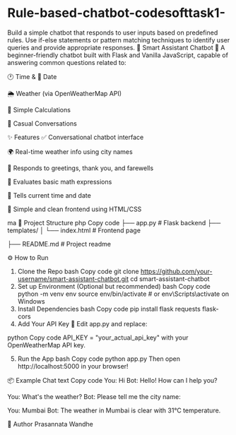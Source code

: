 # Rule-based-chatbot-codesofttask1-
Build a simple chatbot that responds to user inputs based on  predefined rules. Use if-else statements or pattern matching  techniques to identify user queries and provide appropriate  responses.
🧠 Smart Assistant Chatbot 🤖
A beginner-friendly chatbot built with Flask and Vanilla JavaScript, capable of answering common questions related to:

🕐 Time & 📅 Date

🌦️ Weather (via OpenWeatherMap API)

🧮 Simple Calculations

📌 Casual Conversations

✨ Features
✅ Conversational chatbot interface

🌍 Real-time weather info using city names

🧠 Responds to greetings, thank you, and farewells

🔢 Evaluates basic math expressions

📅 Tells current time and date

🎨 Simple and clean frontend using HTML/CSS



ma
📁 Project Structure
php
Copy code
├── app.py               # Flask backend
├── templates/
│   └── index.html       # Frontend page
            
├── README.md            # Project readme



⚙️ How to Run
1. Clone the Repo
bash
Copy code
git clone https://github.com/your-username/smart-assistant-chatbot.git
cd smart-assistant-chatbot
2. Set up Environment (Optional but recommended)
bash
Copy code
python -m venv env
source env/bin/activate   # or env\\Scripts\\activate on Windows
3. Install Dependencies
bash
Copy code
pip install flask requests flask-cors
4. Add Your API Key 🔑
Edit app.py and replace:

python
Copy code
API_KEY = "your_actual_api_key"
with your OpenWeatherMap API key.

5. Run the App
bash
Copy code
python app.py
Then open http://localhost:5000 in your browser!

📦 Example Chat
text
Copy code
You: Hi
Bot: Hello! How can I help you?

You: What's the weather?
Bot: Please tell me the city name:

You: Mumbai
Bot: The weather in Mumbai is clear with 31°C temperature.

🙌 Author
Prasannata Wandhe












